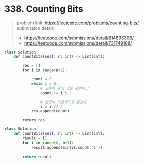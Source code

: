 # 338. Counting Bits

> problem link: https://leetcode.com/problems/counting-bits/  
> submission detail:  
> - https://leetcode.com/submissions/detail/814893306/  
> -  https://leetcode.com/submissions/detail/731749188/

```py
class Solution:
    def countBits(self, n: int) -> List[int]:

        res = []
        for i in range(n+1):

            count = 0
            while i > 0:
                # 오른쪽 끝의 값을 확인하고
                count += i % 2

                # 한칸씩 오른쪽으로 옮긴다
                i = i // 2
            res.append(count)

        return res

```

```py
class Solution:
    def countBits(self, n: int) -> List[int]:
        result = []
        for i in range(0, n+1):
            result.append(bin(i).count('1'))
            
        return result
        
```
